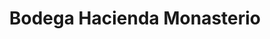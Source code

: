 ---
title: "Bodega Hacienda Monasterio"
url: /pesquera-de-duero/bodega-hacienda-monasterio/
shop: vino
---